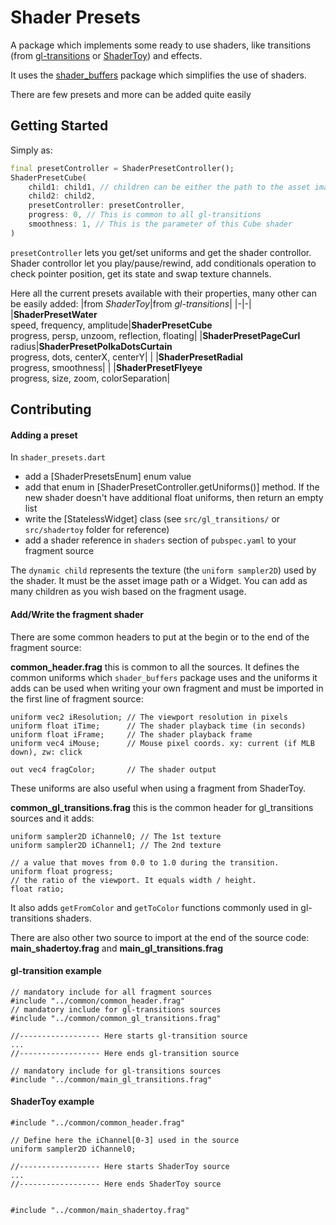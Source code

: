 # Shader Presets

A package which implements some ready to use shaders, like transitions (from [gl-transitions](https://gl-transitions.com/) or [ShaderToy](https://www.shadertoy.com/)) and effects.

It uses the [shader_buffers](https://github.com/alnitak/shader_buffers) package which simplifies the use of shaders.

There are few presets and more can be added quite easily

## Getting Started
Simply as:

```dart
final presetController = ShaderPresetController();
ShaderPresetCube(
    child1: child1, // children can be either the path to the asset image ora a widget
    child2: child2,
    presetController: presetController,
    progress: 0, // This is common to all gl-transitions
    smoothness: 1, // This is the parameter of this Cube shader
)
```

`presetController` lets you get/set uniforms and get the shader controllor.
Shader controllor let you play/pause/rewind, add conditionals operation to check pointer position, get its state and swap texture channels.

Here all the current presets available with their properties, many other can be easily added:
|from *ShaderToy*|from *gl-transitions*|
|-|-|
|**ShaderPresetWater**<br/>speed, frequency, amplitude|**ShaderPresetCube**<br/>progress, persp, unzoom, reflection, floating|
|**ShaderPresetPageCurl**<br/>radius|**ShaderPresetPolkaDotsCurtain**<br/>progress, dots, centerX, centerY|
|                                   |**ShaderPresetRadial**<br/>progress, smoothness|
|                                   |**ShaderPresetFlyeye**<br/>progress, size, zoom, colorSeparation|


## Contributing

#### Adding a preset

In `shader_presets.dart`
- add a [ShaderPresetsEnum] enum value
- add that enum in [ShaderPresetController.getUniforms()] method. If the new shader doesn't have additional float uniforms, then return an empty list
- write the [StatelessWidget] class (see `src/gl_transitions/` or `src/shadertoy` folder for reference)
- add a shader reference in `shaders` section of `pubspec.yaml` to your fragment source

The `dynamic child` represents the texture (the `uniform sampler2D`) used by the shader. It must be the asset image path or a Widget.
You can add as many children as you wish based on the fragment usage.

#### Add/Write the fragment shader

There are some common headers to put at the begin or to the end of the fragment source:

**common_header.frag** this is common to all the sources. It defines the common uniforms which `shader_buffers` package uses and the uniforms it adds can be used when writing your own fragment and must be imported in the first line of fragment source:
```
uniform vec2 iResolution; // The viewport resolution in pixels
uniform float iTime;      // The shader playback time (in seconds)
uniform float iFrame;     // The shader playback frame
uniform vec4 iMouse;      // Mouse pixel coords. xy: current (if MLB down), zw: click

out vec4 fragColor;       // The shader output
```
These uniforms are also useful when using a fragment from ShaderToy.

**common_gl_transitions.frag** this is the common header for gl_transitions sources and it adds:
```
uniform sampler2D iChannel0; // The 1st texture
uniform sampler2D iChannel1; // The 2nd texture

// a value that moves from 0.0 to 1.0 during the transition.
uniform float progress;
// the ratio of the viewport. It equals width / height.
float ratio;
 ```
 It also adds `getFromColor` and `getToColor` functions commonly used in gl-transitions shaders.

There are also other two source to import at the end of the source code:
**main_shadertoy.frag**
and
**main_gl_transitions.frag**

#### gl-transition example
```
// mandatory include for all fragment sources
#include "../common/common_header.frag"
// mandatory include for gl-transitions sources
#include "../common/common_gl_transitions.frag"

//------------------ Here starts gl-transition source
...
//------------------ Here ends gl-transition source

// mandatory include for gl-transitions sources
#include "../common/main_gl_transitions.frag"
```

#### ShaderToy example
```
#include "../common/common_header.frag"

// Define here the iChannel[0-3] used in the source
uniform sampler2D iChannel0;

//------------------ Here starts ShaderToy source
...
//------------------ Here ends ShaderToy source


#include "../common/main_shadertoy.frag"
```